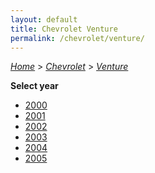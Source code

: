 ```yaml
---
layout: default
title: Chevrolet Venture
permalink: /chevrolet/venture/
---
```

[*Home*](/) > [*Chevrolet*](/chevrolet/) > [*Venture*](/chevrolet/venture/)

**Select year**

- [2000](/chevrolet/venture/2000/)
- [2001](/chevrolet/venture/2001/)
- [2002](/chevrolet/venture/2002/)
- [2003](/chevrolet/venture/2003/)
- [2004](/chevrolet/venture/2004/)
- [2005](/chevrolet/venture/2005/)
